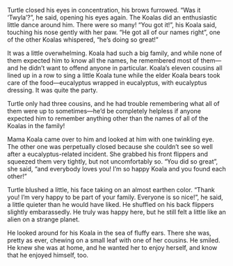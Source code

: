 Turtle closed his eyes in concentration, his brows furrowed. “Was it ‘Twyla’?”,
he said, opening his eyes again. The Koalas did an enthusiastic little dance
around him. There were so many! “You got it!”, his Koala said, touching his
nose gently with her paw. “He got all of our names right”, one of the other
Koalas whispered, “he’s doing so great!”

It was a little overwhelming. Koala had such a big family, and while none of
them expected him to know all the names, he remembered most of them—and he
didn’t want to offend anyone in particular. Koala’s eleven cousins all lined up
in a row to sing a little Koala tune while the elder Koala bears took care of
the food—eucalyptus wrapped in eucalyptus, with eucalyptus dressing. It was
quite the party.

Turtle only had three cousins, and he had trouble remembering what all of them
were up to sometimes—he’d be completely helpless if anyone expected him to
remember anything other than the names of all of the Koalas in the family!

Mama Koala came over to him and looked at him with one twinkling eye. The other
one was perpetually closed because she couldn’t see so well after a
eucalyptus-related incident. She grabbed his front flippers and squeezed them
very tightly, but not uncomfortably so. “You did so great”, she said, “and
everybody loves you! I’m so happy Koala and you found each other!”

Turtle blushed a little, his face taking on an almost earthen color. “Thank you!
I’m very happy to be part of your family. Everyone is so nice!”, he said, a
little quieter than he would have liked. He shuffled on his back flippers
slightly embarassedly. He truly was happy here, but he still felt a little like
an alien on a strange planet.

He looked around for his Koala in the sea of fluffy ears. There she was, pretty
as ever, chewing on a small leaf with one of her cousins. He smiled. He knew she
was at home, and he wanted her to enjoy herself, and know that he enjoyed
himself, too.
